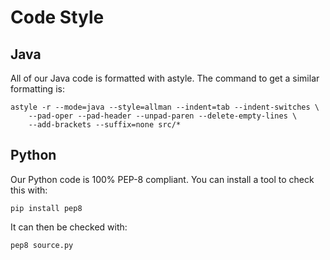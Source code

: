 Code Style
==========

Java
----

All of our Java code is formatted with astyle. The command to get a similar formatting is:

    astyle -r --mode=java --style=allman --indent=tab --indent-switches \
		--pad-oper --pad-header --unpad-paren --delete-empty-lines \
		--add-brackets --suffix=none src/*

Python
------

Our Python code is 100% PEP-8 compliant. You can install a tool to check this with:

    pip install pep8

It can then be checked with:

    pep8 source.py
